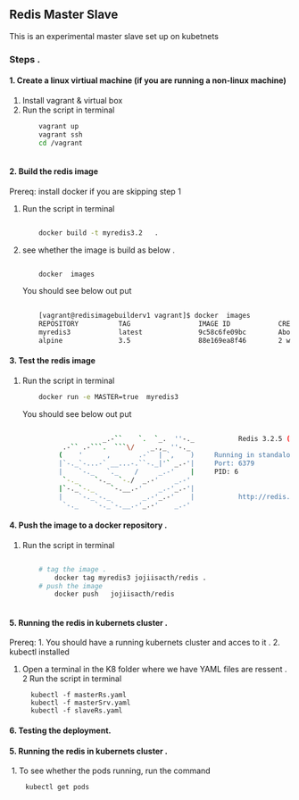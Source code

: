 ## Redis Master Slave
This is an experimental master slave set up on kubetnets
###  	Steps . 
#### 		1. Create a linux virtiual machine (if you are running a non-linux machine) 

1. Install vagrant & virtual box 
2. Run the script in terminal 
	```sh
		vagrant up
		vagrant ssh
		cd /vagrant
		
	```
#### 		2. Build the redis image 
Prereq: install docker if you are  skipping step 1  
1. Run the script in terminal 
	```sh
	
		docker build -t myredis3.2   .
	
	```
2. see whether the image is build as below . 
	```sh
	
		docker  images
	
	```
	You should see below out put 
	```sh
		
		[vagrant@redisimagebuilderv1 vagrant]$ docker  images
		REPOSITORY          TAG                 IMAGE ID            CREATED              SIZE
		myredis3            latest              9c58c6fe09bc        About a minute ago   9.399 MB
		alpine              3.5                 88e169ea8f46        2 weeks ago          3.98 MB
	
	```
	
#### 		3. Test the redis image 
1. Run the script in terminal 
	```sh
		docker run -e MASTER=true  myredis3
	
	```
	You should see below out put 
	```sh
		
					    _.-``    `.  `_.  ''-._           Redis 3.2.5 (c72176ef/0) 64 bit
			  .-`` .-```.  ```\/    _.,_ ''-._                                   
			 (    '      ,       .-`  | `,    )     Running in standalone mode
			 |`-._`-...-` __...-.``-._|'` _.-'|     Port: 6379
			 |    `-._   `._    /     _.-'    |     PID: 6
			  `-._    `-._  `-./  _.-'    _.-'                                   
			 |`-._`-._    `-.__.-'    _.-'_.-'|                                  
			 |    `-._`-._        _.-'_.-'    |           http://redis.io        
			  `-._    `-._`-.__.-'_.-'    _.-'                                                        


	```
	
#### 		4. Push the image to a docker repository .  
1. Run the script in terminal 
	```sh
	
		# tag the image .  
    		docker tag myredis3 jojiisacth/redis . 
		# push the image  
    		docker push   jojiisacth/redis
		
	```
	
	
#### 		5. Running the redis in kubernets cluster . 

Prereq: 1. You should have a running  kubernets cluster and acces to it . 
	2. kubectl  installed  
1. Open a terminal in the K8 folder where we have YAML files are ressent . 
2  Run the script in terminal 
	
	
		 kubectl -f masterRs.yaml 
		 kubectl -f masterSrv.yaml 
		 kubectl -f slaveRs.yaml 
		 
	
#### 		6. Testing the deployment.


  #### 		5. Running the redis in kubernets cluster . 
  1. To see whether the  pods running, run the command  
  
  		kubectl get pods
  
